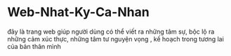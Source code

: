 # Web-Nhat-Ky-Ca-Nhan
đây là trang web giúp người dùng có thể viết ra những tâm sự, bộc lộ ra những cảm xúc thực, những tâm tư nguyện vọng , kế hoạch trong tương lai của bản thân mình
